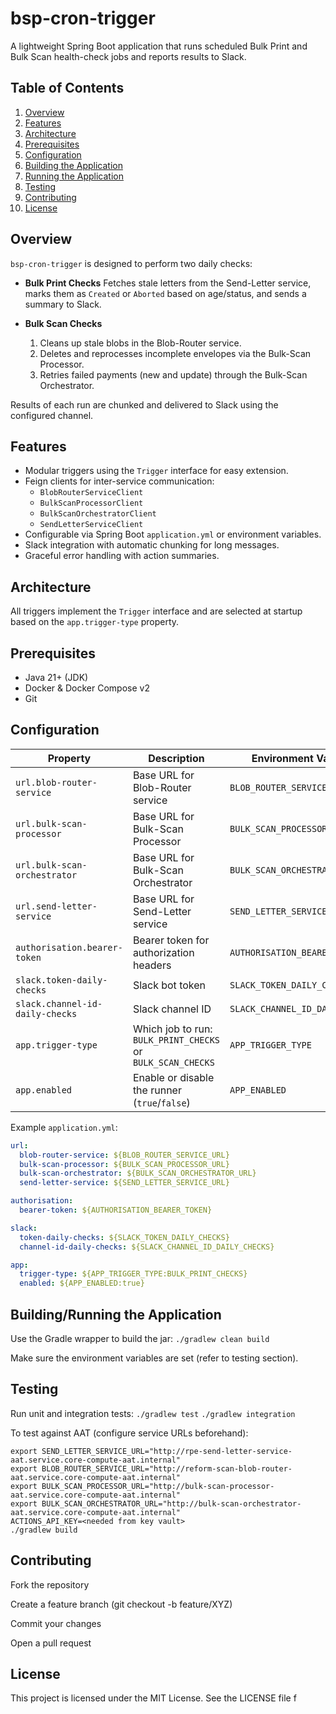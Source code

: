 # bsp-cron-trigger

A lightweight Spring Boot application that runs scheduled Bulk Print and Bulk Scan health-check jobs and reports results to Slack.

## Table of Contents
1. [Overview](#overview)
2. [Features](#features)
3. [Architecture](#architecture)
4. [Prerequisites](#prerequisites)
5. [Configuration](#configuration)
6. [Building the Application](#building-the-application)
7. [Running the Application](#running-the-application)
8. [Testing](#testing)
9. [Contributing](#contributing)
10. [License](#license)

## Overview
`bsp-cron-trigger` is designed to perform two daily checks:

- **Bulk Print Checks**
  Fetches stale letters from the Send-Letter service, marks them as `Created` or `Aborted` based on age/status, and sends a summary to Slack.

- **Bulk Scan Checks**
  1. Cleans up stale blobs in the Blob-Router service.
  2. Deletes and reprocesses incomplete envelopes via the Bulk-Scan Processor.
  3. Retries failed payments (new and update) through the Bulk-Scan Orchestrator.

Results of each run are chunked and delivered to Slack using the configured channel.

## Features
- Modular triggers using the `Trigger` interface for easy extension.
- Feign clients for inter-service communication:
  - `BlobRouterServiceClient`
  - `BulkScanProcessorClient`
  - `BulkScanOrchestratorClient`
  - `SendLetterServiceClient`
- Configurable via Spring Boot `application.yml` or environment variables.
- Slack integration with automatic chunking for long messages.
- Graceful error handling with action summaries.

## Architecture

All triggers implement the `Trigger` interface and are selected at startup based on the `app.trigger-type` property.

## Prerequisites
- Java 21+ (JDK)
- Docker & Docker Compose v2
- Git

## Configuration

| Property                          | Description                                          | Environment Variable                  |
|-----------------------------------|------------------------------------------------------|---------------------------------------|
| `url.blob-router-service`         | Base URL for Blob-Router service                     | `BLOB_ROUTER_SERVICE_URL`             |
| `url.bulk-scan-processor`         | Base URL for Bulk-Scan Processor                     | `BULK_SCAN_PROCESSOR_URL`             |
| `url.bulk-scan-orchestrator`      | Base URL for Bulk-Scan Orchestrator                  | `BULK_SCAN_ORCHESTRATOR_URL`          |
| `url.send-letter-service`         | Base URL for Send-Letter service                     | `SEND_LETTER_SERVICE_URL`             |
| `authorisation.bearer-token`      | Bearer token for authorization headers               | `AUTHORISATION_BEARER_TOKEN`          |
| `slack.token-daily-checks`        | Slack bot token                                      | `SLACK_TOKEN_DAILY_CHECKS`            |
| `slack.channel-id-daily-checks`   | Slack channel ID                                     | `SLACK_CHANNEL_ID_DAILY_CHECKS`       |
| `app.trigger-type`                | Which job to run: `BULK_PRINT_CHECKS` or `BULK_SCAN_CHECKS` | `APP_TRIGGER_TYPE`              |
| `app.enabled`                     | Enable or disable the runner (`true`/`false`)        | `APP_ENABLED`                         |

Example `application.yml`:

```yaml
url:
  blob-router-service: ${BLOB_ROUTER_SERVICE_URL}
  bulk-scan-processor: ${BULK_SCAN_PROCESSOR_URL}
  bulk-scan-orchestrator: ${BULK_SCAN_ORCHESTRATOR_URL}
  send-letter-service: ${SEND_LETTER_SERVICE_URL}

authorisation:
  bearer-token: ${AUTHORISATION_BEARER_TOKEN}

slack:
  token-daily-checks: ${SLACK_TOKEN_DAILY_CHECKS}
  channel-id-daily-checks: ${SLACK_CHANNEL_ID_DAILY_CHECKS}

app:
  trigger-type: ${APP_TRIGGER_TYPE:BULK_PRINT_CHECKS}
  enabled: ${APP_ENABLED:true}
```

## Building/Running the Application

Use the Gradle wrapper to build the jar:
`./gradlew clean build`

Make sure the environment variables are set (refer to testing section).

## Testing
Run unit and integration tests:
`./gradlew test`
`./gradlew integration`

To test against AAT (configure service URLs beforehand):
```shell
export SEND_LETTER_SERVICE_URL="http://rpe-send-letter-service-aat.service.core-compute-aat.internal"
export BLOB_ROUTER_SERVICE_URL="http://reform-scan-blob-router-aat.service.core-compute-aat.internal"
export BULK_SCAN_PROCESSOR_URL="http://bulk-scan-processor-aat.service.core-compute-aat.internal"
export BULK_SCAN_ORCHESTRATOR_URL="http://bulk-scan-orchestrator-aat.service.core-compute-aat.internal"
ACTIONS_API_KEY=<needed from key vault>
./gradlew build
```

## Contributing

Fork the repository

Create a feature branch (git checkout -b feature/XYZ)

Commit your changes

Open a pull request

## License

This project is licensed under the MIT License. See the LICENSE file f

